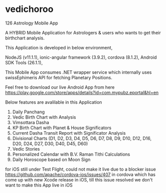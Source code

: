 # vedichoroo
126 Astrology Mobile App

A HYBRID Mobile Application for Astrologers & users who wants to get their birthchart analysis. 

This Application is developed in below environment,

  NodeJS (v11.1.1),
  ionic-angular framework (3.9.2),
  cordova (8.1.2),
  Android SDK Tools (26.1.1),
  

This Mobile App consumes .NET wrapper service which internally uses swissEphimeris API for fetching Planetary Positions. 

Feel free to download our live Android App from here https://play.google.com/store/apps/details?id=com.mypubz.eportal&hl=en

Below features are avalilable in this Application

1. Daily Panchang 
2. Vedic Birth Chart with Analysis
3. Vimsottara Dasha 
4. KP Birth Chart with Planet & House Significators
5. Current Dasha Transit Report with Significator Analysis
6. Divisional Charts (D1, D2, D3, D4, D5, D6, D7, D8, D9, D10, D12, D16, D20, D24, D27, D30, D40, D45, D60)
7. Vedic Stories 
8. Personalized Calendar with B.V. Raman Tithi Calculations
9. Daily Horoscope based on Moon Sign

for iOS still under Test Flight, could not make it live due to a blocker issue https://github.com/apache/cordova-ios/issues/407
in cordova which has come up with new Xcode release in iOS, till this issue resolved we don't want to make this App live in iOS

